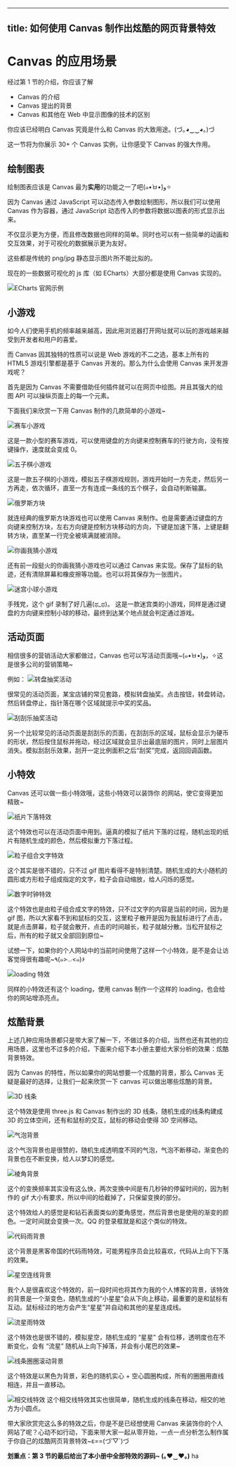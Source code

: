 
---
title: 如何使用 Canvas 制作出炫酷的网页背景特效
---

# Canvas 的应用场景

经过第 1 节的介绍，你应该了解
- Canvas 的介绍
- Canvas 提出的背景
- Canvas 和其他在 Web 中显示图像的技术的区别

你应该已经明白 Canvas 究竟是什么和 Canvas 的大致用途。(づ｡◕‿‿◕｡)づ

这一节将为你展示 30+ 个 Canvas 实例，让你感受下 Canvas 的强大作用。

## 绘制图表

绘制图表应该是 Canvas 最为**实用**的功能之一了吧(๑•̀ㅂ•́)و✧

因为 Canvas 通过 JavaScript 可以动态传入参数绘制图形，所以我们可以使用 Canvas 作为容器，通过 JavaScript 动态传入的参数将数据以图表的形式显示出来。

不仅显示更为方便，而且修改数据也同样的简单。同时也可以有一些简单的动画和交互效果，对于可视化的数据展示更为友好。

这些都是传统的 png/jpg 静态显示图片所不能比拟的。

现在的一些数据可视化的 js 库（如 ECharts）大部分都是使用 Canvas 实现的。

![ECharts 官网示例](https://p1-jj.byteimg.com/tos-cn-i-t2oaga2asx/gold-user-assets/2017/11/22/15fe27895fb5fb70~tplv-t2oaga2asx-image.image)

## 小游戏
如今人们使用手机的频率越来越高，因此用浏览器打开网址就可以玩的游戏越来越受到开发者和用户的喜爱。

而 Canvas 因其独特的性质可以说是 Web 游戏的不二之选，基本上所有的 HTML5 游戏引擎都是基于 Canvas 开发的。那么为什么会使用 Canvas 来开发游戏呢？

首先是因为 Canvas 不需要借助任何插件就可以在网页中绘图。并且其强大的绘图 API 可以操纵页面上的每一个元素。

下面我们来欣赏一下用 Canvas 制作的几款简单的小游戏~

![赛车小游戏](https://p1-jj.byteimg.com/tos-cn-i-t2oaga2asx/gold-user-assets/2017/11/22/15fe27a59790d64c~tplv-t2oaga2asx-image.image)

这是一款小型的赛车游戏，可以使用键盘的方向键来控制赛车的行驶方向，没有按键操作，速度就会变成 0。

![五子棋小游戏](https://p1-jj.byteimg.com/tos-cn-i-t2oaga2asx/gold-user-assets/2017/11/22/15fe27b6ba8f06b5~tplv-t2oaga2asx-image.image)

这是一款五子棋的小游戏，模拟五子棋游戏规则，游戏开始时一方先走，然后另一方再走，依次循环，直至一方有连成一条线的五个棋子，会自动判断输赢。

![俄罗斯方块](https://p1-jj.byteimg.com/tos-cn-i-t2oaga2asx/gold-user-assets/2017/11/22/15fe27eb875ad23e~tplv-t2oaga2asx-image.image)

就连经典的俄罗斯方块游戏也可以使用 Canvas 来制作。也是需要通过键盘的方向键来控制方块，左右方向键是控制方块移动的方向，下键是加速下落，上键是翻转方块，直至某一行完全被填满就被消除。

![你画我猜小游戏](https://p1-jj.byteimg.com/tos-cn-i-t2oaga2asx/gold-user-assets/2017/11/22/15fe28005f725c9a~tplv-t2oaga2asx-image.image)

还有前一段挺火的你画我猜小游戏也可以通过 Canvas 来实现。保存了鼠标的轨迹，还有清除屏幕和橡皮擦等功能。也可以将其保存为一张图片。

![迷宫小球小游戏](https://p1-jj.byteimg.com/tos-cn-i-t2oaga2asx/gold-user-assets/2017/11/22/15fe274320d11c8b~tplv-t2oaga2asx-image.image)

手残党，这个 gif 录制了好几遍(ಥ_ಥ)。
这是一款迷宫类的小游戏，同样是通过键盘的方向键来控制小球的移动，最终到达某个地点就会判定通过游戏。

## 活动页面
相信很多的营销活动大家都做过，Canvas 也可以写活动页面哦~(๑•̀ㅂ•́)و，✧这是很多公司的营销策略~

例如：
![转盘抽奖活动](https://p1-jj.byteimg.com/tos-cn-i-t2oaga2asx/gold-user-assets/2017/11/22/15fe28125880f46e~tplv-t2oaga2asx-image.image)

很常见的活动页面，某宝店铺的常见套路，模拟转盘抽奖。点击按钮，转盘转动，然后转盘停止，指针落在哪个区域就提示中奖的奖品。

![刮刮乐抽奖活动](https://p1-jj.byteimg.com/tos-cn-i-t2oaga2asx/gold-user-assets/2017/11/22/15fe2817fd861e29~tplv-t2oaga2asx-image.image)

另一个比较常见的活动页面是刮刮乐的页面，在刮刮乐的区域，鼠标会显示为硬币的形状，然后按住鼠标并拖动，经过区域就会显示出最底层的图片，同时上层图片消失。模拟刮刮乐效果，刮开一定比例面积之后“刮奖”完成，返回回调函数。

## 小特效
Canvas 还可以做一些小特效哦，这些小特效可以装饰你 的网站，使它变得更加精致~

![纸片下落特效](https://p1-jj.byteimg.com/tos-cn-i-t2oaga2asx/gold-user-assets/2017/11/22/15fe283202248787~tplv-t2oaga2asx-image.image)

这个特效也可以在活动页面中用到。逼真的模拟了纸片下落的过程，随机出现的纸片有随机生成的颜色，然后模拟重力下落过程。

![粒子组合文字特效](https://p1-jj.byteimg.com/tos-cn-i-t2oaga2asx/gold-user-assets/2017/11/22/15fe284d4b99886a~tplv-t2oaga2asx-image.image)

这个其实是很不错的，只不过 gif 图片看得不是特别清楚。随机生成的大小随机的圆形或方形粒子组成指定的文字，粒子会自动缩放，给人闪烁的感觉。

![数字时钟特效](https://p1-jj.byteimg.com/tos-cn-i-t2oaga2asx/gold-user-assets/2017/11/22/15fe2862d7603a24~tplv-t2oaga2asx-image.image)

这个特效也是由粒子组合成文字的特效，只不过文字的内容是当前的时间，因为是 gif 图，所以大家看不到和鼠标的交互，这里粒子散开是因为我鼠标进行了点击，就是点击屏幕，粒子就会散开，点击的时间越长，粒子就越分散。当松开鼠标之后，所有的粒子就又全部回到原位~

试想一下，如果你的个人网站中的当前时间使用了这样一个小特效，是不是会让访客觉得很有趣呢~٩(๑>◡<๑)۶


![loading 特效](https://p1-jj.byteimg.com/tos-cn-i-t2oaga2asx/gold-user-assets/2017/11/16/15fc364e6522d39d~tplv-t2oaga2asx-image.image)

同样的小特效还有这个 loading，使用 canvas 制作一个这样的 loading，也会给你的网站增添亮点。

## 炫酷背景
上述几种应用场景都只是带大家了解一下，不做过多的介绍，当然也还有其他的应用场景，这里也不过多的介绍，下面来介绍下本小册主要给大家分析的效果：炫酷背景特效。

因为 Canvas 的特性，所以如果你的网站想要一个炫酷的背景，那么 Canvas 无疑是最好的选择，让我们一起来欣赏一下 canvas 可以做出哪些炫酷的背景。

![3D 线条](https://p1-jj.byteimg.com/tos-cn-i-t2oaga2asx/gold-user-assets/2017/11/22/15fe28f9d8ee1449~tplv-t2oaga2asx-image.image)

这个特效是使用 three.js 和 Canvas 制作出的 3D 线条，随机生成的线条构建成 3D 的立体空间，还有和鼠标的交互，鼠标的移动会使得 3D 空间移动。

![气泡背景](https://p1-jj.byteimg.com/tos-cn-i-t2oaga2asx/gold-user-assets/2017/11/22/15fe2a6812d8a174~tplv-t2oaga2asx-image.image)

这个气泡背景也是很赞的，随机生成透明度不同的气泡，气泡不断移动，渐变色的背景也在不断变换，给人以梦幻的感觉。

![棱角背景](https://p1-jj.byteimg.com/tos-cn-i-t2oaga2asx/gold-user-assets/2017/11/22/15fe2aa2fc8c1e32~tplv-t2oaga2asx-image.image)


这个的变换频率其实没有这么快，两次变换中间是有几秒钟的停留时间的，因为制作的 gif 大小有要求，所以中间的给截掉了，只保留变换的部分。

这个特效给人的感觉是和钻石表面类似的菱角感觉，然后背景也是使用的渐变的颜色。一定时间就会变换一次。QQ 的登录框就是和这个类似的特效。

![代码雨背景](https://p1-jj.byteimg.com/tos-cn-i-t2oaga2asx/gold-user-assets/2017/11/22/15fe2b9426054ef9~tplv-t2oaga2asx-image.image)

这个背景是黑客帝国的代码雨特效，可能男程序员会比较喜欢，代码从上向下下落的效果。

![星空连线背景](https://p1-jj.byteimg.com/tos-cn-i-t2oaga2asx/gold-user-assets/2017/11/22/15fe2bd9b769d71e~tplv-t2oaga2asx-image.image)


我个人是很喜欢这个特效的，前一段时间也将其作为我的个人博客的背景，该特效的背景是一个渐变色，随机生成的“小星星”会从下向上移动，最重要的是和鼠标有互动。鼠标经过的地方会产生“星星”并自动和其他的星星连成线。

![流星雨特效](https://p1-jj.byteimg.com/tos-cn-i-t2oaga2asx/gold-user-assets/2017/11/22/15fe2bfc68ac5a1f~tplv-t2oaga2asx-image.image)

这个特效也是很不错的，模拟星空，随机生成的 “星星” 会有位移，透明度也在不断变化，会有 “流星” 随机从上向下掉落，并会有小尾巴的效果~

![线条圈圈滚动背景](https://p1-jj.byteimg.com/tos-cn-i-t2oaga2asx/gold-user-assets/2017/11/22/15fe2c1e63c319bf~tplv-t2oaga2asx-image.image)

这个特效是以黑色为背景，彩色的随机实心 + 空心圆圈构成，所有的圈圈用直线相连，并且一直移动。

![相交线特效](https://p1-jj.byteimg.com/tos-cn-i-t2oaga2asx/gold-user-assets/2017/11/23/15fe78e69c06436c~tplv-t2oaga2asx-image.image)
这个相交线特效其实也很简单，随机生成的线条在移动，相交的地方为小圆点。

带大家欣赏完这么多的特效之后，你是不是已经想使用 Canvas 来装饰你的个人网站了呢？心动不如行动，下面来带大家一起从零开始，一点一点分析怎么制作属于你自己的炫酷网页背景特效~ε==(づ′▽`)づ

**划重点：第 3 节的最后给出了本小册中全部特效的源码~ (｡♥‿♥｡)** ha
    